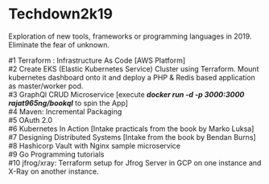 # Techdown2k19
Exploration of new tools, frameworks or programming languages in 2019. Eliminate the fear of unknown.

#1 Terraform : Infrastructure As Code [AWS Platform]
<br>
#2 Create EKS (Elastic Kubernetes Service) Cluster using Terraform. Mount kubernetes dashboard onto it and deploy a PHP &        Redis based application as master/worker pod.
<br>
#3 GraphQl CRUD Microservice [execute <i><b>docker run -d -p 3000:3000 rajat965ng/bookql</b></i> to spin the App]
<br>
#4 Maven: Incremental Packaging
<br>
#5 OAuth 2.0
<br>
#6 Kubernetes In Action [Intake practicals from the book by Marko Luksa]
<br>
#7 Designing Distributed Systems [Intake from the book by Bendan Burns]
<br>
#8 Hashicorp Vault with Nginx sample microservice
<br>
#9 Go Programming tutorials
<br>
#10 jfrog/xray: Terraform setup for Jfrog Server in GCP on one instance and X-Ray on another instance.
<br>
